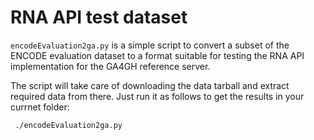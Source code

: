 # RNA API test dataset

`encodeEvaluation2ga.py` is a simple script to convert a subset of the ENCODE evaluation dataset to a format suitable for testing the RNA API implementation for the GA4GH reference server.

The script will take care of downloading the data tarball and extract required data from there. Just run it as follows to get the results in your currnet folder:

```shell
 ./encodeEvaluation2ga.py 
```